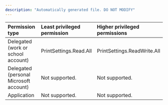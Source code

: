 ```yaml
---
description: "Automatically generated file. DO NOT MODIFY"
---
```


|Permission type|Least privileged permission|Higher privileged permissions|
|:---|:---|:---|
|Delegated (work or school account)|PrintSettings.Read.All|PrintSettings.ReadWrite.All|
|Delegated (personal Microsoft account)|Not supported.|Not supported.|
|Application|Not supported.|Not supported.|

